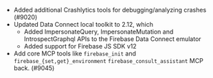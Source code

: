 - Added additional Crashlytics tools for debugging/analyzing crashes (#9020)
- Updated Data Connect local toolkit to 2.12, which
  - Added ImpersonateQuery, ImpersonateMutation and IntrospectGraphql APIs to the Firebase Data Connect emulator
  - Added support for Firebase JS SDK v12
- Add core MCP tools like `firebase_init` and `firebase_{set,get}_environment` `firebase_consult_assistant` MCP back. (#9045)
